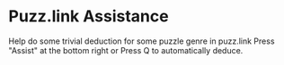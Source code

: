 # Puzz.link Assistance
Help do some trivial deduction for some puzzle genre in puzz.link
Press "Assist" at the bottom right or Press Q to automatically deduce.
